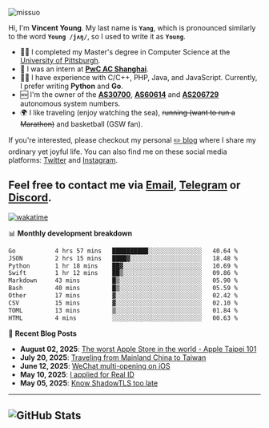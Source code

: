 <p align="left"> <img src="https://komarev.com/ghpvc/?username=missuo&label=Profile%20views&color=0e75b6&style=flat" alt="missuo" /> </p>

Hi, I'm **Vincent Young**. My last name is **`Yang`**, which is pronounced similarly to the word **`Young /jʌŋ/`**, so I used to write it as **`Young`**.

- 👨‍🎓 I completed my Master's degree in Computer Science at the [University of Pittsburgh](https://www.pitt.edu).
- 💼 I was an intern at **[PwC AC Shanghai](https://www.linkedin.com/company/pwc-ac-shanghai/)**.
- 👨‍💻 I have experience with C/C++, PHP, Java, and JavaScript. Currently, I prefer writing **Python** and **Go**.
- 🆕 I'm the owner of the **[AS30700](https://bgp.tools/as/30700)**, **[AS60614](https://bgp.tools/as/60614)** and **[AS206729](https://bgp.tools/as/206729)** autonomous system numbers.
- 🌍 I like traveling (enjoy watching the sea), ~~running (want to run a Marathon)~~ and basketball (GSW fan).

If you're interested, please checkout my personal [✏️ blog](https://missuo.me/) where I share my ordinary yet joyful life. You can also find me on these social media platforms: [Twitter](https://twitter.com/m1ssuo) and [Instagram](https://www.instagram.com/missuo.me).

Feel free to contact me via <a href="mailto:me@owo.nz">Email</a>, [Telegram](https://t.me/missuo) or [Discord](https://discordapp.com/users/missuo#7448).
-------

[![wakatime](https://wakatime.com/badge/user/c13cd961-40ca-417a-afb6-1f9ea8ac295c.svg)](https://wakatime.com/@missuo)

📊 **Monthly development breakdown**
<!--START_SECTION:waka-->

```txt
Go           4 hrs 57 mins   ██████████░░░░░░░░░░░░░░░   40.64 %
JSON         2 hrs 15 mins   ████▓░░░░░░░░░░░░░░░░░░░░   18.48 %
Python       1 hr 18 mins    ██▓░░░░░░░░░░░░░░░░░░░░░░   10.69 %
Swift        1 hr 12 mins    ██▒░░░░░░░░░░░░░░░░░░░░░░   09.86 %
Markdown     43 mins         █▒░░░░░░░░░░░░░░░░░░░░░░░   05.90 %
Bash         40 mins         █▒░░░░░░░░░░░░░░░░░░░░░░░   05.59 %
Other        17 mins         ▓░░░░░░░░░░░░░░░░░░░░░░░░   02.42 %
CSV          15 mins         ▓░░░░░░░░░░░░░░░░░░░░░░░░   02.10 %
TOML         13 mins         ▒░░░░░░░░░░░░░░░░░░░░░░░░   01.84 %
HTML         4 mins          ░░░░░░░░░░░░░░░░░░░░░░░░░   00.63 %
```

<!--END_SECTION:waka-->

📝 **Recent Blog Posts**
- **August 02, 2025**: [The worst Apple Store in the world - Apple Taipei 101](https://missuo.me/posts/taipei-101-apple-store/)
- **July 20, 2025**: [Traveling from Mainland China to Taiwan](https://missuo.me/posts/china-to-taiwan/)
- **June 12, 2025**: [WeChat multi-opening on iOS](https://missuo.me/posts/wechat-ios-multi-open/)
- **May 10, 2025**: [I applied for Real ID](https://missuo.me/posts/real-id/)
- **May 05, 2025**: [Know ShadowTLS too late](https://missuo.me/posts/shadowtls/)

-------

![GitHub Stats](https://github-readme-stats-opal-alpha-76.vercel.app/api?username=missuo&show_icons=true&theme=transparent)
-------

